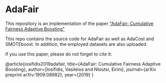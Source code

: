 # AdaFair
This repository is an implementation of the paper ["AdaFair: Cumulative Fairness Adaptive Boosting"](https://arxiv.org/pdf/1909.08982.pdf)

This repo contains the source code for AdaFair as well as AdaCost and SMOTEboost. In addition, the employed datasets are also uploaded. 


If you use this paper, please do not forget to cite it:

@article{iosifidis2019adafair,
  title={AdaFair: Cumulative Fairness Adaptive Boosting},
  author={Iosifidis, Vasileios and Ntoutsi, Eirini},
  journal={arXiv preprint arXiv:1909.08982},
  year={2019}
}
